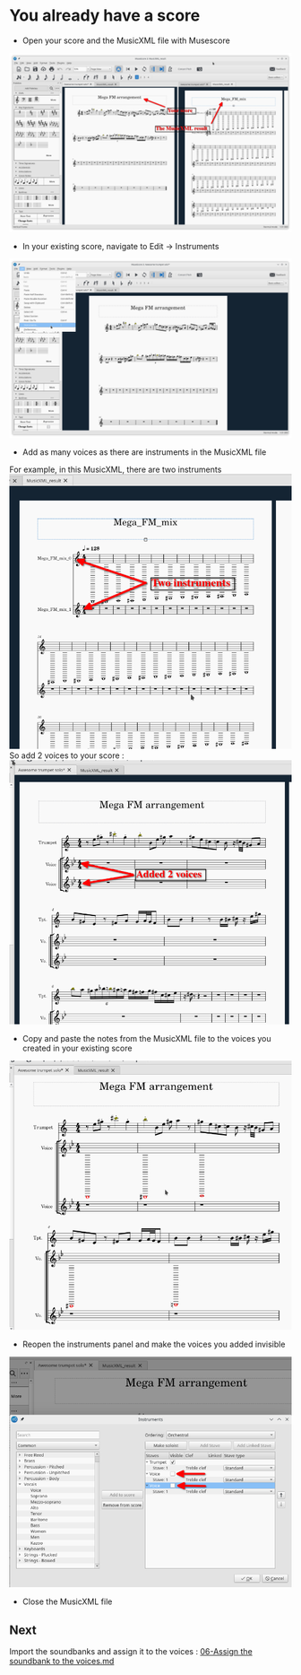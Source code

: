 # You already have a score
 - Open your score and the MusicXML file with Musescore

![musescore_both_scores](images/musescore_both_scores.png)  

 - In your existing score, navigate to Edit -> Instruments

![musescore_instruments](images/musescore_instruments.png) 

 - Add as many voices as there are instruments in the MusicXML file

For example, in this MusicXML, there are two instruments
![musicxml_two_instruments](images/musicxml_two_instruments.png)
So add 2 voices to your score :
![musescore_2_voices](images/musescore_2_voices.png)

 - Copy and paste the notes from the MusicXML file to the voices you created in your existing score

![musescore_notes_copied](images/musescore_notes_copied.png)

 - Reopen the instruments panel and make the voices you added invisible

![musescore_voices_invisible](images/musescore_voices_invisible.png)

 - Close the MusicXML file

## Next

Import the soundbanks and assign it to the voices : [06-Assign the soundbank to the voices.md](06-Assign_the_soundbank_to_the_voices.md)